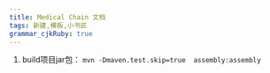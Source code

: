 ```yaml
---
title: Medical Chain 文档 
tags: 新建,模板,小书匠
grammar_cjkRuby: true
---
```



1. build项目jar包：
	`mvn -Dmaven.test.skip=true  assembly:assembly`